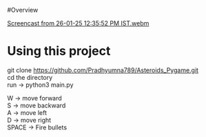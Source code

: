 #Overview

[Screencast from 26-01-25 12:35:52 PM IST.webm](https://github.com/user-attachments/assets/bf8b4569-65b7-4e03-81bd-3c2f873fe6d7)


# Using this project<br>
git clone https://github.com/Pradhyumna789/Asteroids_Pygame.git<br>
cd the directory<br>
run -> python3 main.py<br>

W -> move forward<br>
S -> move backward<br>
A -> move left<br>
D -> move right<br>
SPACE -> Fire bullets<br>

